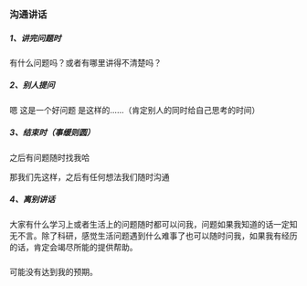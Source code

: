 ### 沟通讲话

##### 1、讲完问题时

有什么问题吗？或者有哪里讲得不清楚吗？

##### 2、别人提问

嗯 这是一个好问题 是这样的……（肯定别人的同时给自己思考的时间）

##### 3、结束时（事缓则圆）

之后有问题随时找我哈

那我们先这样，之后有任何想法我们随时沟通

##### 4、离别讲话

大家有什么学习上或者生活上的问题随时都可以问我，问题如果我知道的话一定知无不言。除了科研，感觉生活问题遇到什么难事了也可以随时问我，如果我有经历的话，肯定会竭尽所能的提供帮助。

### 



可能没有达到我的预期。